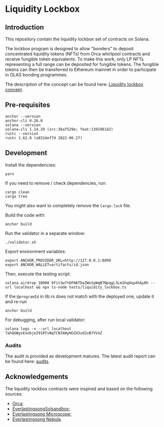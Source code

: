 # Liquidity Lockbox

## Introduction
This repository contain the liquidity lockbox set of contracts on Solana.

The lockbox program is designed to allow "bonders" to deposit concentrated liquidity tokens (NFTs) from Orca whirlpool
contracts and receive fungible token equivalents. To make this work, only LP NFTs representing a full range can be
deposited for fungible tokens. The fungible tokens can then be transferred to Ethereum mainnet in order to participate
in OLAS bonding programmes.

The description of the concept can be found here:
[Liquidity lockbox concept](https://github.com/valory-xyz/solana-sandbox/blob/main/orca/lockbox/docs/Bonding_mechanism_with_liquidity_on_Solana?raw=true).


## Pre-requisites
```
anchor --version
anchor-cli 0.26.0
solana --version
solana-cli 1.14.29 (src:36af529e; feat:139196142)
rustc --version
rustc 1.62.0 (a8314ef7d 2022-06-27)
```

## Development
Install the dependencies:
```
yarn
```

If you need to remove / check dependencies, run:
```
cargo clean
cargo tree
```

You might also want to completely remove the `Cargo.lock` file.

Build the code with:
```
anchor build
```

Run the validator in a separate window:
```
./validator.sh
```

Export environment variables:
```
export ANCHOR_PROVIDER_URL=http://127.0.0.1:8899
export ANCHOR_WALLET=artifacts/id.json
```

Then, execute the testing script:
```
solana airdrop 10000 9fit3w7t6FHATDaZWotpWqN7NpqgL3Lm1hqUop4hAy8h --url localhost && npx ts-node tests/liquidity_lockbox.ts
```

If the `@programId` in lib.rs does not match with the deployed one, update it and re-run
```
anchor build
```

For debugging, after run local validator:
```
solana logs -v --url localhost 7ahQGWysExobjeZ91RTsNqTCN3kWyHGZ43ud2vB7VVoZ
```

### Audits
The audit is provided as development matures. The latest audit report can be found here: [audits](https://github.com/valory-xyz/solana-sandbox/blob/main/orca/lockbox/audits).

## Acknowledgements
The liquidity lockbox contracts were inspired and based on the following sources:
- [Orca](https://github.com/orca-so/whirlpools);
- [EverlastingsongSolsandbox](https://github.com/everlastingsong/solsandbox);
- [Everlastingsong Microscope](https://everlastingsong.github.io/account-microscope);
- [Everlastingsong Nebula](https://everlastingsong.github.io/nebula/).

